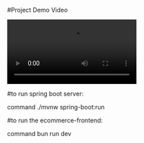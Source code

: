 #Project Demo Video

<video controls src="SPRING BOOT PROJECT RECORDING - Made with Clipchamp.mp4" title="Title"></video>


#to run spring boot server:

command      ./mvnw spring-boot:run

#to run the ecommerce-frontend:

command      bun run dev